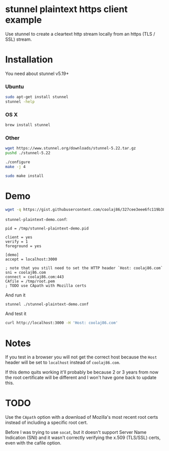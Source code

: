 stunnel plaintext https client example
============================

Use stunnel to create a cleartext http stream locally from an https (TLS / SSL) stream.

Installation
============

You need about stunnel v5.19+

### Ubuntu

```bash
sudo apt-get install stunnel
stunnel -help
```

### OS X

```bash
brew install stunnel
```

### Other

```bash
wget https://www.stunnel.org/downloads/stunnel-5.22.tar.gz
pushd ./stunnel-5.22

./configure
make -j 4

sudo make install
```

Demo
====

```bash
wget -q https://gist.githubusercontent.com/coolaj86/327cee3eee6fc119b389/raw/root.pem -O /tmp/root.pem
```

`stunnel-plaintext-demo.conf`:
```
pid = /tmp/stunnel-plaintext-demo.pid

client = yes
verify = 1
foreground = yes

[demo]
accept = localhost:3000

; note that you still need to set the HTTP header `Host: coolaj86.com`
sni = coolaj86.com
connect = coolaj86.com:443
CAfile = /tmp/root.pem
; TODO use CApath with Mozilla certs
```

And run it

```bash
stunnel ./stunnel-plaintext-demo.conf
```

And test it

```bash
curl http://localhost:3000 -H 'Host: coolaj86.com'
```

Notes
=====

If you test in a browser you will not get the correct host because the `Host` header will be set to `localhost`
instead of `coolaj86.com`.

If this demo quits working it'll probably be because 2 or 3 years from now the root certificate will be different
and I won't have gone back to update this.

TODO
====

Use the `CApath` option with a download of Mozilla's most recent root certs instead of including a specific root cert.

Before I was trying to use `socat`, but it doesn't support Server Name Indication (SNI) and it wasn't correctly
verifying the x.509 (TLS/SSL) certs, even with the cafile option.
